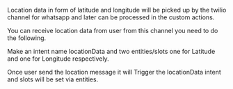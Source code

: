 Location data in form of latitude and longitude will be picked up by the twilio channel for whatsapp and later can be processed in the custom actions.

You can receive location data from user from this channel you need to do the following.

Make an intent name locationData and two entities/slots one for Latitude and one for Longitude respectively.

Once user send the location message it will Trigger the locationData intent and slots will be set via entities.

